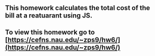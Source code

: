 ## This homework calculates the total cost of the bill at a reatuarant using JS.

## To view this homework go to [https://cefns.nau.edu/~zps9/hw6/](https://cefns.nau.edu/~zps9/hw6/)
